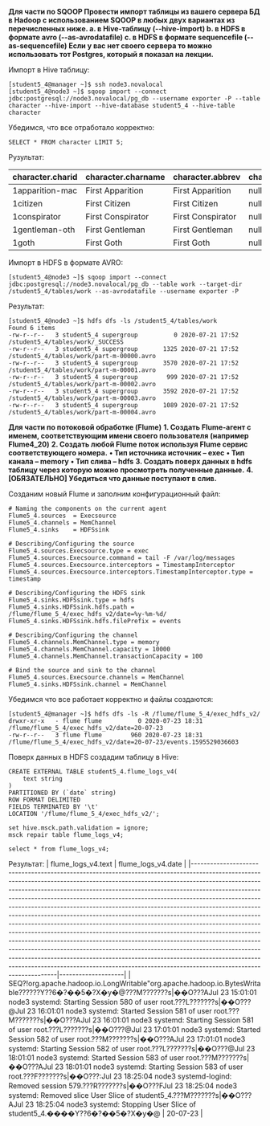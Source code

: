 **Для части по SQOOP
Провести импорт таблицы из вашего сервера БД в Hadoop с использованием SQOOP в любых двух вариантах из перечисленных ниже.
a. в Hive-таблицу (--hive-import)
b. в HDFS в формате avro (--as-avrodatafile)
c. в HDFS в формате sequencefile (--as-sequencefile)
Если у вас нет своего сервера то можно использовать тот Postgres, который я показал на лекции.**

Импорт в Hive таблицу:

```
[student5_4@manager ~]$ ssh node3.novalocal
[student5_4@node3 ~]$ sqoop import --connect jdbc:postgresql://node3.novalocal/pg_db --username exporter -P --table character --hive-import --hive-database student5_4 --hive-table character
```
Убедимся, что все отработало корректно:

```
SELECT * FROM character LIMIT 5;
```

Рузультат: 

| character.charid | character.charname | character.abbrev  | character.description | character.speechcount |
|------------------|--------------------|-------------------|-----------------------|-----------------------|
| 1apparition-mac  | First Apparition   | First Apparition  | null                  | 1                     |
| 1citizen         | First Citizen      | First Citizen     | null                  | 3                     |
| 1conspirator     | First Conspirator  | First Conspirator | null                  | 3                     |
| 1gentleman-oth   | First Gentleman    | First Gentleman   | null                  | 1                     |
| 1goth            | First Goth         | First Goth        | null                  | 4                     |

Импорт в HDFS в формате AVRO:

```
[student5_4@node3 ~]$ sqoop import --connect jdbc:postgresql://node3.novalocal/pg_db --table work --target-dir /student5_4/tables/work --as-avrodatafile --username exporter -P
```

Результат:

```
[student5_4@node3 ~]$ hdfs dfs -ls /student5_4/tables/work
Found 6 items
-rw-r--r--   3 student5_4 supergroup          0 2020-07-21 17:52 /student5_4/tables/work/_SUCCESS
-rw-r--r--   3 student5_4 supergroup       1325 2020-07-21 17:52 /student5_4/tables/work/part-m-00000.avro
-rw-r--r--   3 student5_4 supergroup       3570 2020-07-21 17:52 /student5_4/tables/work/part-m-00001.avro
-rw-r--r--   3 student5_4 supergroup        999 2020-07-21 17:52 /student5_4/tables/work/part-m-00002.avro
-rw-r--r--   3 student5_4 supergroup       3592 2020-07-21 17:52 /student5_4/tables/work/part-m-00003.avro
-rw-r--r--   3 student5_4 supergroup       1089 2020-07-21 17:52 /student5_4/tables/work/part-m-00004.avro
```

**Для части по потоковой обработке (Flume)**
**1. Создать Flume-агент с именем, соответствующим имени своего пользователя (например Flume4_20)**
**2. Создать любой Flume поток используя Flume сервис соответствующего номера.**
**• Тип источника источник – exeс**
**• Тип канала – memory**
**• Тип слива – hdfs**
**3. Создать поверх данных в hdfs таблицу через которую можно просмотреть полученные данные.**
**4. [ОБЯЗАТЕЛЬНО] Убедиться что данные поступают в слив.**

Созданим новый Flume и заполним конфигурационный файл:
```
# Naming the components on the current agent
Flume5_4.sources  = Execsource
Flume5_4.channels = MemChannel
Flume5_4.sinks    = HDFSsink

# Describing/Configuring the source
Flume5_4.sources.Execsource.type = exec
Flume5_4.sources.Execsource.command = tail -F /var/log/messages
Flume5_4.sources.Execsource.interceptors = TimestampInterceptor
Flume5_4.sources.Execsource.interceptors.TimestampInterceptor.type = timestamp

# Describing/Configuring the HDFS sink
Flume5_4.sinks.HDFSsink.type = hdfs
Flume5_4.sinks.HDFSsink.hdfs.path = /flume/flume_5_4/exec_hdfs_v2/date=%y-%m-%d/
Flume5_4.sinks.HDFSsink.hdfs.filePrefix = events

# Describing/Configuring the channel
Flume5_4.channels.MemChannel.type = memory
Flume5_4.channels.MemChannel.capacity = 10000
Flume5_4.channels.MemChannel.transactionCapacity = 100

# Bind the source and sink to the channel
Flume5_4.sources.Execsource.channels = MemChannel
Flume5_4.sinks.HDFSsink.channel = MemChannel
```
Убедимся что все работает корректно и файлы создаются:
```
[student5_4@manager ~]$ hdfs dfs -ls -R /flume/flume_5_4/exec_hdfs_v2/
drwxr-xr-x   - flume flume          0 2020-07-23 18:31 /flume/flume_5_4/exec_hdfs_v2/date=20-07-23
-rw-r--r--   3 flume flume        960 2020-07-23 18:31 /flume/flume_5_4/exec_hdfs_v2/date=20-07-23/events.1595529036603
```

Поверх данных в HDFS создадим таблицу в Hive:
```
CREATE EXTERNAL TABLE student5_4.flume_logs_v4(
    text string
)
PARTITIONED BY (`date` string)
ROW FORMAT DELIMITED
FIELDS TERMINATED BY '\t'
LOCATION '/flume/flume_5_4/exec_hdfs_v2/';

set hive.msck.path.validation = ignore;
msck repair table flume_logs_v4;

select * from flume_logs_v4;
```
Результат:
| flume_logs_v4.text                                                                                                                                                                                                                                                                                                                                                                                                                                                                                                                                                                                                                                                                                                                                                                                                                                                                                                                                                                                         | flume_logs_v4.date |
|------------------------------------------------------------------------------------------------------------------------------------------------------------------------------------------------------------------------------------------------------------------------------------------------------------------------------------------------------------------------------------------------------------------------------------------------------------------------------------------------------------------------------------------------------------------------------------------------------------------------------------------------------------------------------------------------------------------------------------------------------------------------------------------------------------------------------------------------------------------------------------------------------------------------------------------------------------------------------------------------------------|--------------------|
| SEQ?!org.apache.hadoop.io.LongWritable"org.apache.hadoop.io.BytesWritable??????Y??6�?��5�?X�y�@???M???????s\|��O???AJul 23 15:01:01 node3 systemd: Starting Session 580 of user root.???L???????s\|��O???@Jul 23 16:01:01 node3 systemd: Started Session 581 of user root.???M???????s\|��O???AJul 23 16:01:01 node3 systemd: Starting Session 581 of user root.???L???????s\|��O???@Jul 23 17:01:01 node3 systemd: Started Session 582 of user root.???M???????s\|��O???AJul 23 17:01:01 node3 systemd: Starting Session 582 of user root.???L???????s\|��O???@Jul 23 18:01:01 node3 systemd: Started Session 583 of user root.???M???????s\|��O???AJul 23 18:01:01 node3 systemd: Starting Session 583 of user root.???F???????s\|��O???:Jul 23 18:25:04 node3 systemd-logind: Removed session 579.???R???????s\|��O???FJul 23 18:25:04 node3 systemd: Removed slice User Slice of student5_4.???M???????s\|��O???AJul 23 18:25:04 node3 systemd: Stopping User Slice of student5_4.����Y??6�?��5�?X�y�@ | 20-07-23           |
